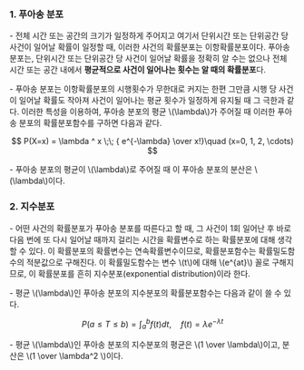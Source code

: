 ### 1. 푸아송 분포

\- 전체 시간 또는 공간의 크기가 일정하게 주어지고 여기서 단위시간 또는 단위공간 당 사건이 일어날 확률이 일정할 때, 이러한 사건의 확률분포는 이항확률분포이다. 푸아송 분포는, 단위시간 또는 단위공간 당 사건이 일어날 확률을 정확히 알 수는 없으나 전체 시간 또는 공간 내에서 **평균적으로 사건이 일어나는 횟수는 알 때의 확률분포**다. 

\- 푸아송 분포는 이항확률분포의 시행횟수가 무한대로 커지는 한편 그만큼 시행 당 사건이 일어날 확률도 작아져 사건이 일어나는 평균 횟수가 일정하게 유지될 때 그 극한과 같다. 이러한 특성을 이용하여, 푸아송 분포의 평균 \\(\lambda\\)가 주어질 때 이러한 푸아송 분포의 확률분포함수를 구하면 다음과 같다.

$$
P(X=x) = \lambda ^ x \;\; { e^{-\lambda} \over x!}\quad (x=0, 1, 2, \cdots)
$$

\- 푸아송 분포의 평균이 \\(\lambda\\)로 주어질 때 이 푸아송 분포의 분산은 \\(\lambda\\)이다.


### 2. 지수분포

\- 어떤 사건의 확률분포가 푸아송 분포를 따른다고 할 때, 그 사건이 1회 일어난 후 바로 다음 번에 또 다시 일어날 때까지 걸리는 시간을 확률변수로 하는 확률분포에 대해 생각할 수 있다. 이 확률분포의 확률변수는 연속확률변수이므로, 확률분포함수는 확률밀도함수의 적분값으로 구해진다. 이 확률밀도함수는 변수 \\(t\\)에 대해 \\(e^{at}\\) 꼴로 구해지므로, 이 확률분포를 흔히 지수분포(exponential distribution)이라 한다.

\- 평균 \\(\lambda\\)인 푸아송 분포의 지수분포의 확률분포함수는 다음과 같이 쓸 수 있다.

$$ 
P(a \le T \le b) = \int_a^b f(t) dt, \quad f(t) = \lambda e^{-\lambda t} 
$$


\- 평균 \\(\lambda\\)인 푸아송 분포의 지수분포의 평균은 \\(1 \over \lambda\\)이고, 분산은 \\(1 \over \lambda^2 \\)이다.